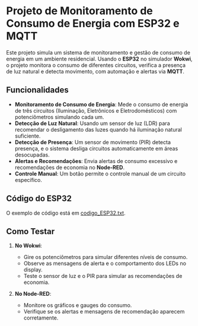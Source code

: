 # Projeto de Monitoramento de Consumo de Energia com ESP32 e MQTT

Este projeto simula um sistema de monitoramento e gestão de consumo de energia em um ambiente residencial. Usando o **ESP32** no simulador **Wokwi**, o projeto monitora o consumo de diferentes circuitos, verifica a presença de luz natural e detecta movimento, com automação e alertas via **MQTT**.

## Funcionalidades

- **Monitoramento de Consumo de Energia**: Mede o consumo de energia de três circuitos (Iluminação, Eletrônicos e Eletrodomésticos) com potenciômetros simulando cada um.
- **Detecção de Luz Natural**: Usando um sensor de luz (LDR) para recomendar o desligamento das luzes quando há iluminação natural suficiente.
- **Detecção de Presença**: Um sensor de movimento (PIR) detecta presença, e o sistema desliga circuitos automaticamente em áreas desocupadas.
- **Alertas e Recomendações**: Envia alertas de consumo excessivo e recomendações de economia no **Node-RED**.
- **Controle Manual**: Um botão permite o controle manual de um circuito específico.

## Código do ESP32

O exemplo de código está em [codigo_ESP32.txt](codigo_ESP32.txt).

## Como Testar

1. **No Wokwi**:
   - Gire os potenciômetros para simular diferentes níveis de consumo.
   - Observe as mensagens de alerta e o comportamento dos LEDs no display.
   - Teste o sensor de luz e o PIR para simular as recomendações de economia.

2. **No Node-RED**:
   - Monitore os gráficos e gauges do consumo.
   - Verifique se os alertas e mensagens de recomendação aparecem corretamente.

